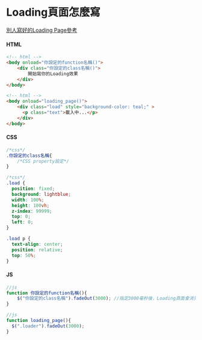 # Loading頁面怎麼寫
[別人寫好的Loading Page參考](https://codepen.io/search/pens?q=loading&page=1&order=popularity&depth=everything&show_forks=false)


#### HTML
```html
<!-- html -->
<body onload="你設定的function名稱()">
    <div class="你設定的class名稱()">
        開始寫你的Loading效果
    </div>
</body>
```
```html
<!-- html -->
<body onload="loading_page()">
    <div class="load" style="background-color: teal;" >
      <p class="text">載入中...</p>
    </div>
</body>
```


#### CSS
```css
/*css*/
.你設定的class名稱{
    /*CSS property設定*/
}
``` 
```css
/*css*/
.load {
  position: fixed;
  background: lightblue;
  width: 100%;
  height: 100vh;
  z-index: 99999;
  top: 0;
  left: 0;
}

.load p {
  text-align: center;
  position: relative;
  top: 50%;
}
```


#### JS
```js
//js
function 你設定的function名稱(){
    $("你設定的class名稱").fadeOut(3000); //指定3000毫秒後，Loading頁面會消失
}
```
```js
//js
function loading_page(){
  $(".loader").fadeOut(3000);
}
```